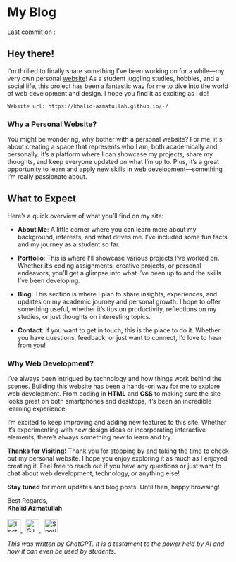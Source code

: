 
# My Blog

Last commit on : 

## Hey there!

I'm thrilled to finally share something I've been working on for a while—my very own personal [website](https://khalid-azmatullah.github.io/-/)! As a student juggling studies, hobbies, and a social life, this project has been a fantastic way for me to dive into the world of web development and design. I hope you find it as exciting as I do!


```
Website url: https://khalid-azmatullah.github.io/-/
```

### Why a Personal Website?


You might be wondering, why bother with a personal website? For me, it's about creating a space that represents who I am, both academically and personally. It’s a platform where I can showcase my projects, share my thoughts, and keep everyone updated on what I’m up to. Plus, it’s a great opportunity to learn and apply new skills in web development—something I’m really passionate about.

## What to Expect
Here’s a quick overview of what you’ll find on my site:

- **About Me**: A little corner where you can learn more about my background, interests, and what drives me. I’ve included some fun facts and my journey as a student so far.

- **Portfolio**: This is where I’ll showcase various projects I’ve worked on. Whether it’s coding assignments, creative projects, or personal endeavors, you’ll get a glimpse into what I’ve been up to and the skills I’ve been developing.

- **Blog**: This section is where I plan to share insights, experiences, and updates on my academic journey and personal growth. I hope to offer something useful, whether it’s tips on productivity, reflections on my studies, or just thoughts on interesting topics.

- **Contact**: If you want to get in touch, this is the place to do it. Whether you have questions, feedback, or just want to connect, I’d love to hear from you!

### Why Web Development?
I’ve always been intrigued by technology and how things work behind the scenes. Building this website has been a hands-on way for me to explore web development. From coding in **HTML** and **CSS** to making sure the site looks great on both smartphones and desktops, it’s been an incredible learning experience.

I’m excited to keep improving and adding new features to this site. Whether it’s experimenting with new design ideas or incorporating interactive elements, there’s always something new to learn and try.

**Thanks for Visiting!**
Thank you for stopping by and taking the time to check out my personal website. I hope you enjoy exploring it as much as I enjoyed creating it. Feel free to reach out if you have any questions or just want to chat about web development, technology, or anything else!

**Stay tuned** for more updates and blog posts. Until then, happy browsing!

Best Regards,    
 **Khalid Azmatullah** </br> </br>
            <a href="https://www.instagram.com/khalid.0412" target="_blank" title="Instagram">
                <img src="https://upload.wikimedia.org/wikipedia/commons/a/a5/Instagram_icon.png" alt="Instagram" style="width: 30px; height: 30px;">
              </a>
              <a> 
              &nbsp;
            </a>
            <a href="https://github.com/Khalid-Azmatullah" target="_blank" title="Github">
                <img src="https://upload.wikimedia.org/wikipedia/commons/2/24/Github_logo_svg.svg" alt="Github" style="width: 30px; height: 30px;">
            </a>
              <a> 
              &nbsp;
            </a>
            <a href="https://open.spotify.com/user/31ed72y4ju4oez6ple33mcpssshe" target="_blank" title="Spotify">
                <img src="https://upload.wikimedia.org/wikipedia/commons/5/54/2024_Spotify_logo_without_text.svg" alt="Spotify" style="width: 30px; height: 30px;">
            </a>

 *This was written by ChatGPT. It is a testament to the power held by AI and how it can even be used by students.*
